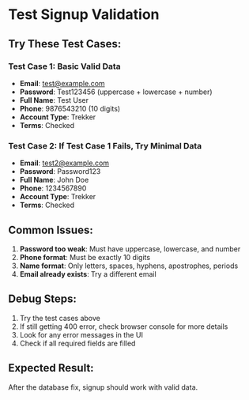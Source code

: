 # Test Signup Validation

## Try These Test Cases:

### Test Case 1: Basic Valid Data
- **Email**: test@example.com
- **Password**: Test123456 (uppercase + lowercase + number)
- **Full Name**: Test User
- **Phone**: 9876543210 (10 digits)
- **Account Type**: Trekker
- **Terms**: Checked

### Test Case 2: If Test Case 1 Fails, Try Minimal Data
- **Email**: test2@example.com
- **Password**: Password123
- **Full Name**: John Doe
- **Phone**: 1234567890
- **Account Type**: Trekker
- **Terms**: Checked

## Common Issues:

1. **Password too weak**: Must have uppercase, lowercase, and number
2. **Phone format**: Must be exactly 10 digits
3. **Name format**: Only letters, spaces, hyphens, apostrophes, periods
4. **Email already exists**: Try a different email

## Debug Steps:

1. Try the test cases above
2. If still getting 400 error, check browser console for more details
3. Look for any error messages in the UI
4. Check if all required fields are filled

## Expected Result:

After the database fix, signup should work with valid data.
